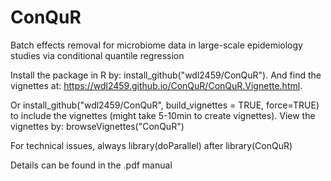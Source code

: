 # ConQuR

Batch effects removal for microbiome data in large-scale epidemiology studies via conditional quantile regression

Install the package in R by: install_github("wdl2459/ConQuR"). And find the vignettes at: https://wdl2459.github.io/ConQuR/ConQuR.Vignette.html.

Or install_github("wdl2459/ConQuR", build_vignettes = TRUE, force=TRUE) to include the vignettes (might take 5-10min to create vignettes). View the vignettes by: browseVignettes("ConQuR")

For technical issues, always library(doParallel) after library(ConQuR)

Details can be found in the .pdf manual
